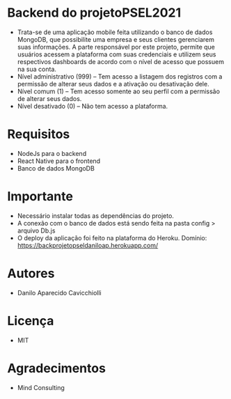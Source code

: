 # Backend do projetoPSEL2021
- Trata-se de uma aplicação mobile feita utilizando o banco de dados MongoDB, que possibilite uma empresa e seus clientes gerenciarem suas informações. A parte responsável por este projeto, permite que usuários acessem a plataforma com suas credenciais e utilizem seus respectivos dashboards de acordo com o nível de acesso que possuem na sua conta.
- Nível administrativo (999) – Tem acesso a listagem dos registros com a permissão de alterar seus dados e a ativação ou desativação dele.
- Nível comum (1) – Tem acesso somente ao seu perfil com a permissão de alterar seus dados.
- Nível desativado (0) – Não tem acesso a plataforma.
# Requisitos
- NodeJs para o backend
- React Native para o frontend
- Banco de dados MongoDB
# Importante
- Necessário instalar todas as dependências do projeto.
- A conexão com o banco de dados está sendo feita na pasta config > arquivo Db.js
- O deploy da aplicação foi feito na plataforma do Heroku. 
    Domínio: https://backprojetopseldaniloap.herokuapp.com/
# Autores
- Danilo Aparecido Cavicchiolli
# Licença
- MIT
# Agradecimentos
- Mind Consulting
